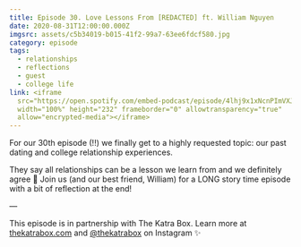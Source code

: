 ```yaml
---
title: Episode 30. Love Lessons From [REDACTED] ft. William Nguyen
date: 2020-08-31T12:00:00.000Z
imgsrc: assets/c5b34019-b015-41f2-99a7-63ee6fdcf580.jpg
category: episode
tags:
  - relationships
  - reflections
  - guest
  - college life
link: <iframe
  src="https://open.spotify.com/embed-podcast/episode/4lhj9x1xNcnPImVXJL5pIv"
  width="100%" height="232" frameborder="0" allowtransparency="true"
  allow="encrypted-media"></iframe>
---
```

For our 30th episode (!!) we finally get to a highly requested topic: our past dating and college relationship experiences. ⁣

They say all relationships can be a lesson we learn from and we definitely agree 🤔 Join us (and our best friend, William) for a LONG story time episode with a bit of reflection at the end!⁣⁣

—⁣⁣

This episode is in partnership with The Katra Box. Learn more at [thekatrabox.com](https://thekatrabox.com/) and [@thekatrabox](https://www.instagram.com/thekatrabox/?hl=en) on Instagram ✨⁣